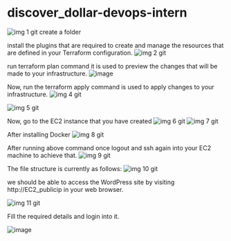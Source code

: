 # discover_dollar-devops-intern
![img 1 git](https://github.com/KOMAL729/discover_dollar-devops-intern/assets/72347182/a116d9d6-44e0-4842-820d-006047df8490)
create a folder 

install the plugins that are required to create and manage the resources that are defined in your Terraform configuration.
![img 2 git](https://github.com/KOMAL729/discover_dollar-devops-intern/assets/72347182/281c3f83-84d9-4bfd-932a-f5d3a9595c88)

run terraform plan command it is used to preview the changes that will be made to your infrastructure.
![image](https://github.com/KOMAL729/discover_dollar-devops-intern/assets/72347182/8ccb43be-81db-45c6-bbdd-e2079ed2e048)

Now, run the terraform apply command is used to apply changes to your infrastructure.
![img 4 git](https://github.com/KOMAL729/discover_dollar-devops-intern/assets/72347182/9a4be0fa-3f07-4557-8789-ff762914856f)


![img 5 git](https://github.com/KOMAL729/discover_dollar-devops-intern/assets/72347182/b58cdde9-a32f-4491-9df8-2361f33ed44e)

 Now, go to the EC2 instance that you have created
![img 6 git](https://github.com/KOMAL729/discover_dollar-devops-intern/assets/72347182/f7f9a685-cdf4-4552-9667-f63c5b36f54a)
![img 7 git](https://github.com/KOMAL729/discover_dollar-devops-intern/assets/72347182/270c660e-9d9f-472d-ba5a-c4c44e911dff)

After installing Docker
![img 8 git](https://github.com/KOMAL729/discover_dollar-devops-intern/assets/72347182/df1bc6ca-751d-483f-92f0-e2d9b52e39c9)

After running above command once logout and ssh again into your EC2 machine to achieve that.
![img 9 git](https://github.com/KOMAL729/discover_dollar-devops-intern/assets/72347182/21d3744b-2672-4102-867f-eef9ff16ac69)

The file structure is currently as follows:
![img 10 git](https://github.com/KOMAL729/discover_dollar-devops-intern/assets/72347182/caea8425-aeef-4b1a-b16f-4c7690490d01)

we should be able to access the WordPress site by visiting http://EC2_publicip in your web browser.

![img 11 git](https://github.com/KOMAL729/discover_dollar-devops-intern/assets/72347182/4ff2cb88-5a45-444f-8975-a1eaf1afe378)

Fill the required details and login into it.

![image](https://github.com/KOMAL729/discover_dollar-devops-intern/assets/72347182/9516bf05-4044-42c8-8346-15b9f28c4858)



